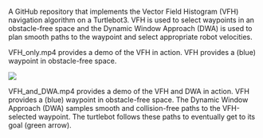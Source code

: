 A GitHub repository that implements the Vector Field Histogram (VFH) navigation algorithm on a Turtlebot3. VFH is used to select waypoints in an obstacle-free space and the Dynamic Window Approach (DWA) is used to plan smooth paths to the waypoint and select appropriate robot velocities.

VFH_only.mp4 provides a demo of the VFH in action. VFH provides a (blue) waypoint in obstacle-free space.

![](https://github.com/manavendradesai/vector_field_histogram/blob/master/VFH_turtlebot.gif)

VFH_and_DWA.mp4 provides a demo of the VFH and DWA in action. VFH provides a (blue) waypoint in obstacle-free space.
The Dynamic Window Approach (DWA) samples smooth and collision-free paths to the VFH-selected waypoint. The turtlebot 
follows these paths to eventually get to its goal (green arrow).
